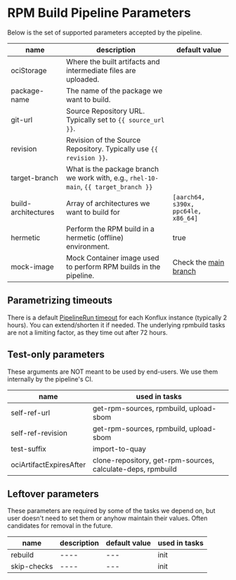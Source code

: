 # RPM Build Pipeline Parameters

Below is the set of supported parameters accepted by the pipeline.

| name          | description | default value |
| ---           | ----        | ---           |
| ociStorage    | Where the built artifacts and intermediate files are uploaded. | |
| package-name  | The name of the package we want to build. | |
| git-url       | Source Repository URL. Typically set to `{{ source_url }}`. | |
| revision      | Revision of the Source Repository. Typically use `{{ revision }}`. | |
| target-branch | What is the package branch we work with, e.g., `rhel-10-main`, `{{ target_branch }}` | |
| build-architectures | Array of architectures we want to build for | `[aarch64, s390x, ppc64le, x86_64]` |
| hermetic      | Perform the RPM build in a hermetic (offline) environment. | true |
| mock-image    | Mock Container image used to perform RPM builds in the pipeline. | Check the [main branch][mock-image] |


## Parametrizing timeouts

There is a default [PipelineRun timeout][] for each Konflux instance (typically
2 hours).  You can extend/shorten it if needed.  The underlying rpmbuild tasks
are not a limiting factor, as they time out after 72 hours.


## Test-only parameters

These arguments are NOT meant to be used by end-users.  We use them internally
by the pipeline's CI.

| name                    | used in tasks |
| ---                     | ---           |
| self-ref-url            | get-rpm-sources, rpmbuild, upload-sbom |
| self-ref-revision       | get-rpm-sources, rpmbuild, upload-sbom |
| test-suffix             | import-to-quay |
| ociArtifactExpiresAfter | clone-repository, get-rpm-sources, calculate-deps, rpmbuild|


## Leftover parameters

These parameters are required by some of the tasks we depend on, but user
doesn't need to set them or anyhow maintain their values.  Often candidates for
removal in the future.

| name          | description | default value | used in tasks |
| ---           | ----        | ---           | ---           |
| rebuild       | ----        | ---           | init          |
| skip-checks   | ----        | ---           | init          |


[PipelineRun timeout]: https://tekton.dev/docs/pipelines/pipelineruns/#configuring-a-failure-timeout
[mock-image]: https://github.com/konflux-ci/rpmbuild-pipeline-environment-container